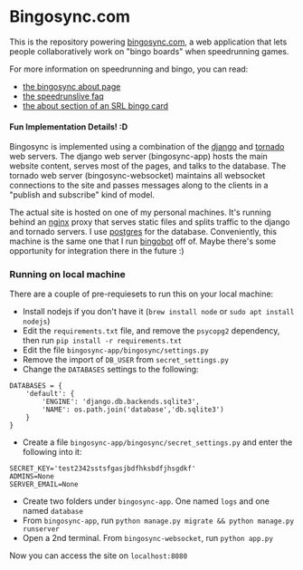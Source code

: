 Bingosync.com
===

This is the repository powering [bingosync.com](http://bingosync.com/),
a web application that lets people collaboratively work on "bingo boards"
when speedrunning games.

For more information on speedrunning and bingo, you can read:
  - [the bingosync about page](http://bingosync.com/about)
  - [the speedrunslive faq](http://www.speedrunslive.com/faq/)
  - [the about section of an SRL bingo card](http://www.speedrunslive.com/tools/oot-bingo/)

#### Fun Implementation Details! :D

Bingosync is implemented using a combination of the [django](https://www.djangoproject.com/)
and [tornado](http://www.tornadoweb.org/) web servers. The django web server
(bingosync-app) hosts the main website content, serves most of the pages,
and talks to the database. The tornado web server (bingosync-websocket)
maintains all websocket connections to the site and passes messages along
to the clients in a "publish and subscribe" kind of model.

The actual site is hosted on one of my personal machines. It's running behind 
an [nginx](http://wiki.nginx.org/Main) proxy that serves static files and splits
traffic to the django and tornado servers. I use [postgres](http://www.postgresql.org/)
for the database. Conveniently, this machine is the same one that I run 
[bingobot](https://github.com/kbuzsaki/bingobot) off of. Maybe there's some 
opportunity for integration there in the future :)

### Running on local machine
There are a couple of pre-requiesets to run this on your local machine:
* Install nodejs if you don't have it (`brew install node` or `sudo apt install nodejs`)
* Edit the `requirements.txt` file, and remove the `psycopg2` dependency, then run `pip install -r requirements.txt`
* Edit the file `bingosync-app/bingosync/settings.py`
 * Remove the import of `DB_USER` from `secret_settings.py`
 * Change the `DATABASES` settings to the following:
```
DATABASES = {
    'default': {
        'ENGINE': 'django.db.backends.sqlite3',
        'NAME': os.path.join('database','db.sqlite3')
    }
}
```
* Create a file `bingosync-app/bingosync/secret_settings.py` and enter the following into it:
```
SECRET_KEY='test2342sstsfgasjbdfhksbdfjhsgdkf'
ADMINS=None
SERVER_EMAIL=None
```
* Create two folders under `bingosync-app`. One named `logs` and one named `database`
* From `bingosync-app`, run `python manage.py migrate && python manage.py runserver`
* Open a 2nd terminal. From `bingosync-websocket`, run `python app.py`

Now you can access the site on `localhost:8080`